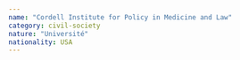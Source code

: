 ```yaml
---
name: "Cordell Institute for Policy in Medicine and Law"
category: civil-society
nature: "Université"
nationality: USA
---
```

    